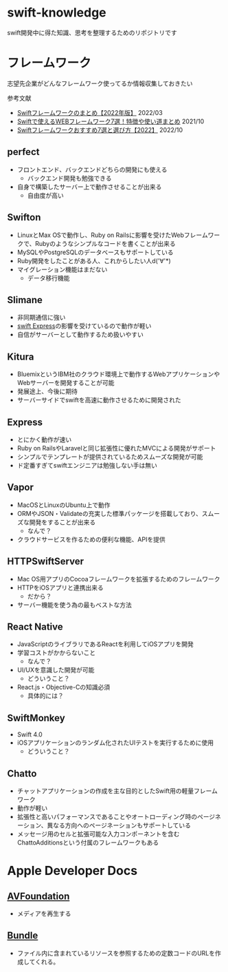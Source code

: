 # swift-knowledge
swift開発中に得た知識、思考を整理するためのリポジトリです

# フレームワーク

志望先企業がどんなフレームワーク使ってるか情報収集しておきたい

参考文献
- [Swiftフレームワークのまとめ【2022年版】](https://freelance-start.com/articles/75) 2022/03
- [Swiftで使えるWEBフレームワーク7選！特徴や使い道まとめ](https://www.sejuku.net/blog/11112) 2021/10
- [Swiftフレームワークおすすめ7選と選び方【2022】](https://freelance.techcareer.jp/skills/47/articles/18991/) 2022/10

## perfect

- フロントエンド、バックエンドどちらの開発にも使える
  - バックエンド開発も勉強できる
- 自身で構築したサーバー上で動作させることが出来る
  - 自由度が高い

## Swifton

- LinuxとMax OSで動作し、Ruby on Railsに影響を受けたWebフレームワークで、Rubyのようなシンプルなコードを書くことが出来る
- MySQLやPostgreSQLのデータベースもサポートしている
- Ruby開発をしたことがある人、これからしたい人d('∀'*)
- マイグレーション機能はまだない
  - データ移行機能

## Slimane

- 非同期通信に強い
- [swift Express](https://grandbig.github.io/blog/2016/07/10/swift-express/)の影響を受けているので動作が軽い
- 自信がサーバーとして動作するため扱いやすい

## Kitura

- BluemixというIBM社のクラウド環境上で動作するWebアプリケーションやWebサーバーを開発することが可能
- 発展途上、今後に期待
- サーバーサイドでswiftを高速に動作させるために開発された
## Express

- とにかく動作が速い
- Ruby on RailsやLaravelと同じ拡張性に優れたMVCによる開発がサポート
- シンプルでテンプレートが提供されているためスムーズな開発が可能
- ド定番すぎてswiftエンジニアは勉強しない手は無い

## Vapor

- MacOSとLinuxのUbuntu上で動作
- ORMやJSON・Validateの充実した標準パッケージを搭載しており、スムーズな開発をすることが出来る
  - なんで？
- クラウドサービスを作るための便利な機能、APIを提供

## HTTPSwiftServer

- Mac OS用アプリのCocoaフレームワークを拡張するためのフレームワーク
- HTTPをiOSアプリと連携出来る
  - だから？
- サーバー機能を使う為の最もベストな方法

## React Native

- JavaScriptのライブラリであるReactを利用してiOSアプリを開発
- 学習コストがかからないこと
  - なんで？
- UI/UXを意識した開発が可能
  - どういうこと？
- React.js・Objective-Cの知識必須
  - 具体的には？

## SwiftMonkey

- Swift 4.0
- iOSアプリケーションのランダム化されたUIテストを実行するために使用
  - どういうこと？

## Chatto

- チャットアプリケーションの作成を主な目的としたSwift用の軽量フレームワーク
- 動作が軽い
- 拡張性と高いパフォーマンスであることやオートローディング時のページネーション、異なる方向へのページネーションもサポートしている
- メッセージ用のセルと拡張可能な入力コンポーネントを含むChattoAdditionsという付属のフレームワークもある

# Apple Developer Docs

## [AVFoundation](https://developer.apple.com/documentation/avfoundation/)

- メディアを再生する

## [Bundle](https://developer.apple.com/documentation/foundation/bundle/)

- ファイル内に含まれているリソースを参照するための定数コードのURLを作成してくれる。

